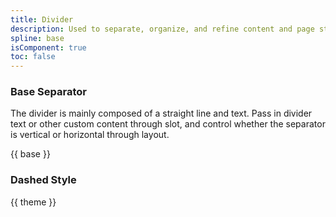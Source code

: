 ```yaml
---
title: Divider
description: Used to separate, organize, and refine content and page structure with a certain logic for organizational elements.
spline: base
isComponent: true
toc: false
---
```


### Base Separator

The divider is mainly composed of a straight line and text. Pass in divider text or other custom content through slot, and control whether the separator is vertical or horizontal through layout.

{{ base }}

### Dashed Style

{{ theme }}

